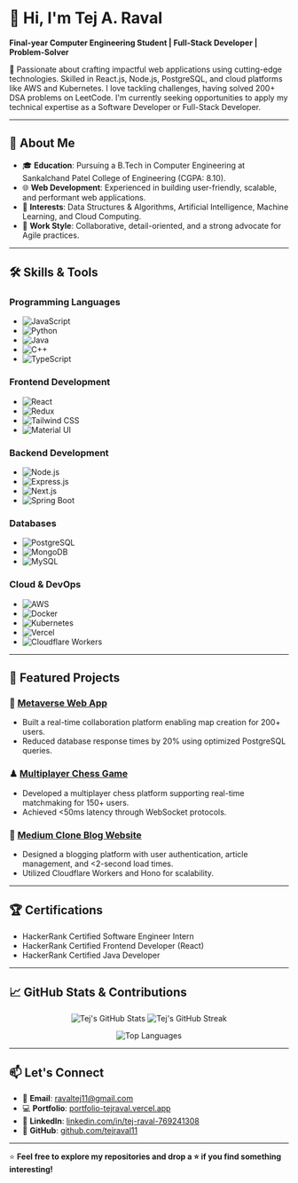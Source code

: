 # 👋 Hi, I'm Tej A. Raval

**Final-year Computer Engineering Student | Full-Stack Developer | Problem-Solver**

🚀 Passionate about crafting impactful web applications using cutting-edge technologies. Skilled in React.js, Node.js, PostgreSQL, and cloud platforms like AWS and Kubernetes. I love tackling challenges, having solved 200+ DSA problems on LeetCode. I'm currently seeking opportunities to apply my technical expertise as a Software Developer or Full-Stack Developer.

---

## 🌟 About Me

- 🎓 **Education**: Pursuing a B.Tech in Computer Engineering at Sankalchand Patel College of Engineering (CGPA: 8.10).
- 🌐 **Web Development**: Experienced in building user-friendly, scalable, and performant web applications.
- 🤖 **Interests**: Data Structures & Algorithms, Artificial Intelligence, Machine Learning, and Cloud Computing.
- 💼 **Work Style**: Collaborative, detail-oriented, and a strong advocate for Agile practices.

---

## 🛠️ Skills & Tools

### Programming Languages
- ![JavaScript](https://img.shields.io/badge/-JavaScript-F7DF1E?logo=javascript&logoColor=black&style=flat)
- ![Python](https://img.shields.io/badge/-Python-3776AB?logo=python&logoColor=white&style=flat)
- ![Java](https://img.shields.io/badge/-Java-007396?logo=java&logoColor=white&style=flat)
- ![C++](https://img.shields.io/badge/-C++-00599C?logo=cplusplus&logoColor=white&style=flat)
- ![TypeScript](https://img.shields.io/badge/-TypeScript-3178C6?logo=typescript&logoColor=white&style=flat)

### Frontend Development
- ![React](https://img.shields.io/badge/-React-61DAFB?logo=react&logoColor=black&style=flat)
- ![Redux](https://img.shields.io/badge/-Redux-764ABC?logo=redux&logoColor=white&style=flat)
- ![Tailwind CSS](https://img.shields.io/badge/-TailwindCSS-06B6D4?logo=tailwindcss&logoColor=white&style=flat)
- ![Material UI](https://img.shields.io/badge/-Material%20UI-0081CB?logo=mui&logoColor=white&style=flat)

### Backend Development
- ![Node.js](https://img.shields.io/badge/-Node.js-339933?logo=node.js&logoColor=white&style=flat)
- ![Express.js](https://img.shields.io/badge/-Express.js-000000?logo=express&logoColor=white&style=flat)
- ![Next.js](https://img.shields.io/badge/-Next.js-000000?logo=next.js&logoColor=white&style=flat)
- ![Spring Boot](https://img.shields.io/badge/-Spring%20Boot-6DB33F?logo=springboot&logoColor=white&style=flat)

### Databases
- ![PostgreSQL](https://img.shields.io/badge/-PostgreSQL-4169E1?logo=postgresql&logoColor=white&style=flat)
- ![MongoDB](https://img.shields.io/badge/-MongoDB-47A248?logo=mongodb&logoColor=white&style=flat)
- ![MySQL](https://img.shields.io/badge/-MySQL-4479A1?logo=mysql&logoColor=white&style=flat)

### Cloud & DevOps
- ![AWS](https://img.shields.io/badge/-AWS-232F3E?logo=amazonaws&logoColor=white&style=flat)
- ![Docker](https://img.shields.io/badge/-Docker-2496ED?logo=docker&logoColor=white&style=flat)
- ![Kubernetes](https://img.shields.io/badge/-Kubernetes-326CE5?logo=kubernetes&logoColor=white&style=flat)
- ![Vercel](https://img.shields.io/badge/-Vercel-000000?logo=vercel&logoColor=white&style=flat)
- ![Cloudflare Workers](https://img.shields.io/badge/-Cloudflare%20Workers-F38020?logo=cloudflare&logoColor=white&style=flat)

---

## 📂 Featured Projects

### 🌌 [Metaverse Web App](https://github.com/tejraval11/metaverse-app)
- Built a real-time collaboration platform enabling map creation for 200+ users.
- Reduced database response times by 20% using optimized PostgreSQL queries.

### ♟ [Multiplayer Chess Game](https://github.com/tejraval11/multiplayer-chess)
- Developed a multiplayer chess platform supporting real-time matchmaking for 150+ users.
- Achieved <50ms latency through WebSocket protocols.

### 📝 [Medium Clone Blog Website](https://github.com/tejraval11/medium-clone)
- Designed a blogging platform with user authentication, article management, and <2-second load times.
- Utilized Cloudflare Workers and Hono for scalability.

---

## 🏆 Certifications
- HackerRank Certified Software Engineer Intern
- HackerRank Certified Frontend Developer (React)
- HackerRank Certified Java Developer

---

## 📈 GitHub Stats & Contributions

<p align="center">
  <img src="https://github-readme-stats.vercel.app/api?username=tejraval11&show_icons=true&theme=radical" alt="Tej's GitHub Stats" />
  <img src="https://github-readme-streak-stats.herokuapp.com?user=tejraval11&theme=radical" alt="Tej's GitHub Streak" />
</p>
<p align="center">
  <img src="https://github-readme-stats.vercel.app/api/top-langs/?username=tejraval11&layout=compact&theme=radical" alt="Top Languages" />
</p>

---

## 📫 Let's Connect
- 📧 **Email**: [ravaltej11@gmail.com](mailto:ravaltej11@gmail.com)
- 💻 **Portfolio**: [portfolio-tejraval.vercel.app](https://portfolio-tejraval.vercel.app/)
- 👔 **LinkedIn**: [linkedin.com/in/tej-raval-769241308](https://www.linkedin.com/in/tej-raval-769241308/)
- 🐙 **GitHub**: [github.com/tejraval11](https://github.com/tejraval11)

---

⭐️ **Feel free to explore my repositories and drop a ⭐️ if you find something interesting!**
